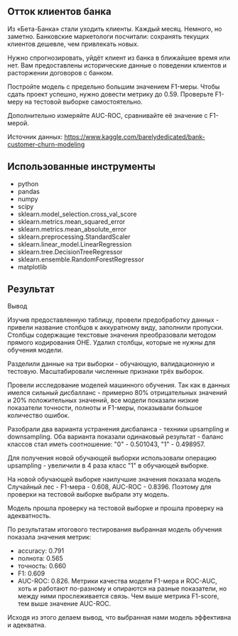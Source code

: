 ## Отток клиентов банка

Из «Бета-Банка» стали уходить клиенты. Каждый месяц. Немного, но заметно. Банковские маркетологи посчитали: сохранять текущих клиентов дешевле, чем привлекать новых.

Нужно спрогнозировать, уйдёт клиент из банка в ближайшее время или нет. Вам предоставлены исторические данные о поведении клиентов и расторжении договоров с банком.

Постройте модель с предельно большим значением F1-меры. Чтобы сдать проект успешно, нужно довести метрику до 0.59. Проверьте F1-меру на тестовой выборке самостоятельно.

Дополнительно измеряйте AUC-ROC, сравнивайте её значение с F1-мерой.

Источник данных: https://www.kaggle.com/barelydedicated/bank-customer-churn-modeling

## Использованные инструменты
- python
- pandas
- numpy
- scipy
- sklearn.model_selection.cross_val_score
- sklearn.metrics.mean_squared_error
- sklearn.metrics.mean_absolute_error
- sklearn.preprocessing.StandardScaler
- sklearn.linear_model.LinearRegression
- sklearn.tree.DecisionTreeRegressor
- sklearn.ensemble.RandomForestRegressor
- matplotlib

## Результат 

Вывод

Изучив предоставленную таблицу, провели предобработку данных - привели название столбцов к аккуратному виду, заполнили пропуски. Столбцы содержащие текстовые значения преобразовали методом прямого кодирования OHE. Удалил столбцы, которые не нужны для обучения модели.

Разделили данные на три выборки - обучающую, валидационную и тестовую. Масштабировали численные признаки трёх выборок.

Провели исследование моделей машинного обучения. Так как в данных имелся сильный дисбалланс - примерно 80% отрицательных значений и 20% положительных значений, все модели показали низкие показатели точности, полноты и F1-меры, показывали большое количество ошибок.

Разобрали два варианта устранения дисбаланса - техники upsampling и downsampling. Оба варианта показали одинаковый результат - баланс классов стал иметь соотношение: "0" - 0.501043, "1" - 0.498957.

Для получения новой обучающей выборки использовали операцию upsampling - увеличили в 4 раза класс "1" в обучающей выборке.

На новой обучающей выборке наилучшие значения показала модель Случайный лес - F1-мера - 0.608, AUC-ROC - 0.8396. Поэтому для проверки на тестовой выборке выбрали эту модель.

Модель прошла проверку на тестовой выборке и прошла проверку на адекватность.

По результатам итогового тестирования выбранная модель обучения показала значения метрик:
- accuracy: 0.791
- полнота: 0.565
- точность: 0.660
- F1: 0.609
- AUC-ROC: 0.826.
Метрики качества модели F1-мера и ROC-AUC, хоть и работают по-разному и опираются на разные показатели, но между ними прослеживается связь. Чем выше метрика F1-score, тем выше значение AUC-ROC.

Исходя из этого делаем вывод, что выбранная нами модель эффективна и адекватна.

